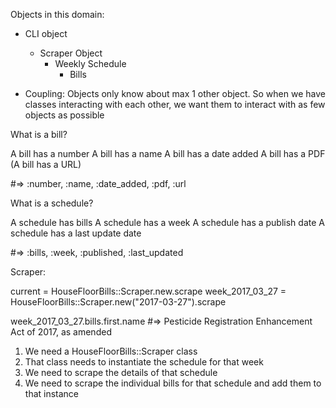 Objects in this domain:
- CLI object
  - Scraper Object
    - Weekly Schedule
      - Bills

- Coupling: Objects only know about max 1 other object. So when we have classes interacting with each other, we want them to interact with as few objects as possible

What is a bill?

A bill has a number
A bill has a name
A bill has a date added
A bill has a PDF
(A bill has a URL)

#=> :number, :name, :date_added, :pdf, :url

What is a schedule?

A schedule has bills
A schedule has a week
A schedule has a publish date
A schedule has a last update date

#=> :bills, :week, :published, :last_updated

Scraper:

current = HouseFloorBills::Scraper.new.scrape
week_2017_03_27 = HouseFloorBills::Scraper.new("2017-03-27").scrape

week_2017_03_27.bills.first.name #=> Pesticide Registration Enhancement Act of 2017, as amended

1. We need a HouseFloorBills::Scraper class
2. That class needs to instantiate the schedule for that week
3. We need to scrape the details of that schedule
4. We need to scrape the individual bills for that schedule and add them to that instance
